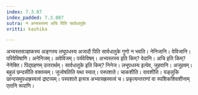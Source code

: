 ```yaml
---
index: 7.3.87
index_padded: 7.3.087
sutra: न अभ्यस्तस्य अचि पिति सार्वधातुके
vritti: kashika

---
```

अभ्यस्तसञ्ज्ञकस्य अङ्गस्य लघूपधस्य अजादौ पिति सार्वधातुके गुणो न भवति। नेनिजानि। वेविजानि। परिवेविषाणि। अनेनिजम्। अवेविजम्। पर्यवेविषम्। अभ्यस्तस्य इति किम्? वेदानि। अचि इति किम्? नेनेक्ति। पिद्ग्रहणम् उत्तरार्थम्। सार्वधातुके इति किम्? निनेज। लभूपधस्य इत्येव, जुहवानि। अजुहवम्। बहुलं छन्दसीति वक्तव्यम्। जुजोषतिति यथा स्यात्। पस्पशाते। चाकशीति। वावशीति। यङ्लुकि छान्दसमुपधाह्रस्वत्वं द्रष्टव्यम्। पस्पशाते इत्यत्र अभ्यासह्रस्वत्वं च। प्रकृत्यन्तराणां वा स्पशिकशिवशीनाम् एतानि रूपाणि।